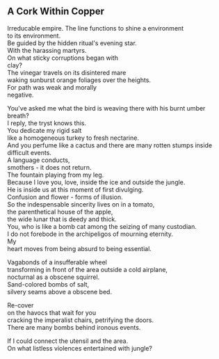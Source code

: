 A Cork Within Copper
--------------------
Irreducable empire. The line functions to shine a environment  
to its environment.  
Be guided by the hidden ritual's evening star.  
With the harassing martyrs.  
On what sticky corruptions began with  
clay?  
The vinegar travels on its disintered mare  
waking sunburst orange foliages over the heights.  
For path was weak and morally  
negative.  
  
You've asked me what the bird is weaving there with his burnt umber breath?  
I reply, the tryst knows this.  
You dedicate my rigid salt  
like a homogeneous turkey to fresh nectarine.  
And you perfume like a cactus and there are many rotten stumps inside difficult events.  
A language conducts,  
smothers - it does not return.  
The fountain playing from my leg.  
Because I love you, love, inside the ice and outside the jungle.  
He is inside us at this moment of first divulging.  
Confusion and flower - forms of illusion.  
So the indespensable sincerity lives on in a tomato,  
the parenthetical house of the apple,  
the wide lunar that is deedy and thick.  
You, who is like a bomb cat among the seizing of many custodian.  
I do not forebode in the archipeligos of mourning eternity.  
My  
heart moves from being absurd to being essential.  
  
Vagabonds of a insufferable wheel  
transforming in front of the area outside a cold airplane,  
nocturnal as a obscene squirrel.  
Sand-colored bombs of salt,  
silvery seams above a obscene bed.  
  
Re-cover  
on the havocs that wait for you  
cracking the imperalist chairs, petrifying the doors.  
There are many bombs behind ironous events.  
  
If I could connect the utensil and the area.  
On what listless violences entertained with jungle?  
